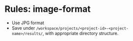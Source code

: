 <!-- ---
!-- title: 2025-01-03 03:18:23
!-- author: Yusuke Watanabe
!-- date: /home/ywatanabe/proj/llemacs/workspace/resources/prompt-templates/components/03_rules/data-image-format.md
!-- --- -->

# Rules: image-format
* Use JPG format
* Save under `/workspace/projects/<project-id>-<project-name>/results/`, with appropriate directory structure.